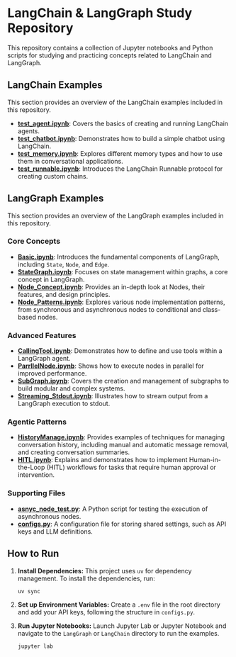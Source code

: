 # LangChain & LangGraph Study Repository

This repository contains a collection of Jupyter notebooks and Python scripts for studying and practicing concepts related to LangChain and LangGraph.

## LangChain Examples

This section provides an overview of the LangChain examples included in this repository.

*   **[test_agent.ipynb](./LangChain/test_agent.ipynb)**: Covers the basics of creating and running LangChain agents.
*   **[test_chatbot.ipynb](./LangChain/test_chatbot.ipynb)**: Demonstrates how to build a simple chatbot using LangChain.
*   **[test_memory.ipynb](./LangChain/test_memory.ipynb)**: Explores different memory types and how to use them in conversational applications.
*   **[test_runnable.ipynb](./LangChain/test_runnable.ipynb)**: Introduces the LangChain Runnable protocol for creating custom chains.

## LangGraph Examples

This section provides an overview of the LangGraph examples included in this repository.

### Core Concepts

*   **[Basic.ipynb](./LangGraph/Basic.ipynb)**: Introduces the fundamental components of LangGraph, including `State`, `Node`, and `Edge`.
*   **[StateGraph.ipynb](./LangGraph/StateGraph.ipynb)**: Focuses on state management within graphs, a core concept in LangGraph.
*   **[Node_Concept.ipynb](./LangGraph/Node_Concept.ipynb)**: Provides an in-depth look at Nodes, their features, and design principles.
*   **[Node_Patterns.ipynb](./LangGraph/Node_Patterns.ipynb)**: Explores various node implementation patterns, from synchronous and asynchronous nodes to conditional and class-based nodes.

### Advanced Features

*   **[CallingTool.ipynb](./LangGraph/CallingTool.ipynb)**: Demonstrates how to define and use tools within a LangGraph agent.
*   **[ParrllelNode.ipynb](./LangGraph/ParrllelNode.ipynb)**: Shows how to execute nodes in parallel for improved performance.
*   **[SubGraph.ipynb](./LangGraph/SubGraph.ipynb)**: Covers the creation and management of subgraphs to build modular and complex systems.
*   **[Streaming_Stdout.ipynb](./LangGraph/Streaming_Stdout.ipynb)**: Illustrates how to stream output from a LangGraph execution to stdout.

### Agentic Patterns

*   **[HistoryManage.ipynb](./LangGraph/HistoryManage.ipynb)**: Provides examples of techniques for managing conversation history, including manual and automatic message removal, and creating conversation summaries.
*   **[HITL.ipynb](./LangGraph/HITL.ipynb)**: Explains and demonstrates how to implement Human-in-the-Loop (HITL) workflows for tasks that require human approval or intervention.

### Supporting Files

*   **[asnyc_node_test.py](./LangGraph/asnyc_node_test.py)**: A Python script for testing the execution of asynchronous nodes.
*   **[configs.py](./LangGraph/configs.py)**: A configuration file for storing shared settings, such as API keys and LLM definitions.

## How to Run

1.  **Install Dependencies:**
    This project uses `uv` for dependency management. To install the dependencies, run:
    ```bash
    uv sync
    ```

2.  **Set up Environment Variables:**
    Create a `.env` file in the root directory and add your API keys, following the structure in `configs.py`.

3.  **Run Jupyter Notebooks:**
    Launch Jupyter Lab or Jupyter Notebook and navigate to the `LangGraph` or `LangChain` directory to run the examples.
    ```bash
    jupyter lab
    ```
